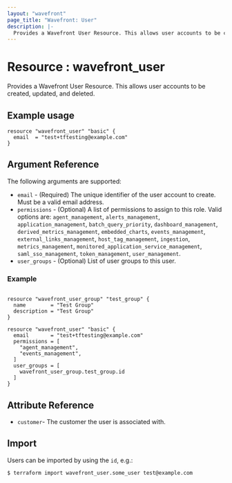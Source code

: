 ```yaml
---
layout: "wavefront"
page_title: "Wavefront: User"
description: |-
  Provides a Wavefront User Resource. This allows user accounts to be created, updated, and deleted.
---
```


# Resource : wavefront_user

Provides a Wavefront User Resource. This allows user accounts to be created, updated, and deleted.

## Example usage

```hcl
resource "wavefront_user" "basic" {
  email  = "test+tftesting@example.com"
}
```

## Argument Reference

The following arguments are supported:

* `email` - (Required) The unique identifier of the user account to create. Must be a valid email address.
* `permissions` - (Optional) A list of permissions to assign to this role. Valid options are:
`agent_management`, `alerts_management`, `application_management`, `batch_query_priority`,
`dashboard_management`, `derived_metrics_management`, `embedded_charts`, `events_management`,
`external_links_management`, `host_tag_management`, `ingestion`, `metrics_management`,
`monitored_application_service_management`, `saml_sso_management`, `token_management`,
`user_management`.
* `user_groups` - (Optional) List of user groups to this user.

### Example

```hcl

resource "wavefront_user_group" "test_group" {
  name        = "Test Group"
  description = "Test Group"
}

resource "wavefront_user" "basic" {
  email       = "test+tftesting@example.com"
  permissions = [
    "agent_management",
    "events_management",
  ]
  user_groups = [
    wavefront_user_group.test_group.id
  ]
}
```

## Attribute Reference

* `customer`- The customer the user is associated with.

## Import

Users can be imported by using the `id`, e.g.:

```
$ terraform import wavefront_user.some_user test@example.com
```